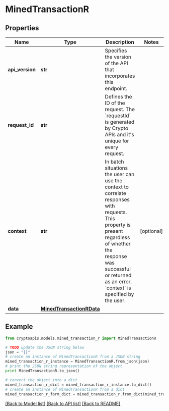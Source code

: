 # MinedTransactionR


## Properties
Name | Type | Description | Notes
------------ | ------------- | ------------- | -------------
**api_version** | **str** | Specifies the version of the API that incorporates this endpoint. | 
**request_id** | **str** | Defines the ID of the request. The &#x60;requestId&#x60; is generated by Crypto APIs and it&#39;s unique for every request. | 
**context** | **str** | In batch situations the user can use the context to correlate responses with requests. This property is present regardless of whether the response was successful or returned as an error. &#x60;context&#x60; is specified by the user. | [optional] 
**data** | [**MinedTransactionRData**](MinedTransactionRData.md) |  | 

## Example

```python
from cryptoapis.models.mined_transaction_r import MinedTransactionR

# TODO update the JSON string below
json = "{}"
# create an instance of MinedTransactionR from a JSON string
mined_transaction_r_instance = MinedTransactionR.from_json(json)
# print the JSON string representation of the object
print MinedTransactionR.to_json()

# convert the object into a dict
mined_transaction_r_dict = mined_transaction_r_instance.to_dict()
# create an instance of MinedTransactionR from a dict
mined_transaction_r_form_dict = mined_transaction_r.from_dict(mined_transaction_r_dict)
```
[[Back to Model list]](../README.md#documentation-for-models) [[Back to API list]](../README.md#documentation-for-api-endpoints) [[Back to README]](../README.md)


